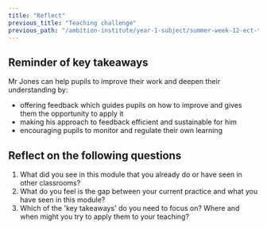 ```yaml
---
title: "Reflect"
previous_title: "Teaching challenge"
previous_path: "/ambition-institute/year-1-subject/summer-week-12-ect-teaching-challenge"
---
```


## Reminder of key takeaways

Mr Jones can help pupils to improve their work and deepen their understanding by:

- offering feedback which guides pupils on how to improve and gives them the opportunity to apply it
- making his approach to feedback efficient and sustainable for him
- encouraging pupils to monitor and regulate their own learning

## Reflect on the following questions

1. What did you see in this module that you already do or have seen in other classrooms?
2. What do you feel is the gap between your current practice and what you have seen in this module?
3. Which of the 'key takeaways' do you need to focus on? Where and when might you try to apply them to your teaching?

